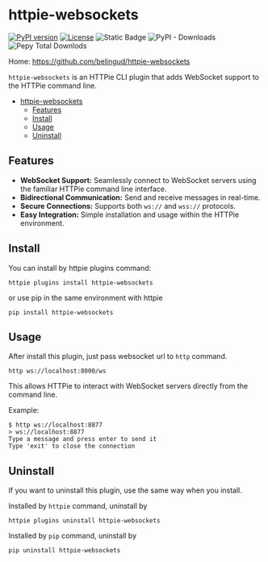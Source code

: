 # httpie-websockets

[![PyPI version](https://img.shields.io/pypi/v/httpie-websockets?style=for-the-badge)](https://pypi.org/project/httpie-websockets/) [![License](https://img.shields.io/github/license/belingud/httpie-websockets.svg?style=for-the-badge)](https://opensource.org/licenses/MIT) ![Static Badge](https://img.shields.io/badge/language-Python-%233572A5?style=for-the-badge) ![PyPI - Downloads](https://img.shields.io/pypi/dm/httpie-websockets?logo=pypi&style=for-the-badge) ![Pepy Total Downlods](https://img.shields.io/pepy/dt/httpie-websockets?style=for-the-badge&logo=python)



Home: https://github.com/belingud/httpie-websockets

`httpie-websockets` is an HTTPie CLI plugin that adds WebSocket support to the HTTPie command line.


<!-- TOC -->
* [httpie-websockets](#httpie-websockets)
  * [Features](#features)
  * [Install](#install)
  * [Usage](#usage)
  * [Uninstall](#uninstall)
<!-- TOC -->

## Features

- **WebSocket Support:** Seamlessly connect to WebSocket servers using the familiar HTTPie command line interface.
- **Bidirectional Communication:** Send and receive messages in real-time.
- **Secure Connections:** Supports both `ws://` and `wss://` protocols.
- **Easy Integration:** Simple installation and usage within the HTTPie environment.

## Install

You can install by httpie plugins command:

```shell
httpie plugins install httpie-websockets
```

or use pip in the same environment with httpie

```shell
pip install httpie-websockets
```

## Usage

After install this plugin, just pass websocket url to `http` command.

```shell
http ws://localhost:8000/ws
```

This allows HTTPie to interact with WebSocket servers directly from the command line.

Example:

```shell
$ http ws://localhost:8877
> ws://localhost:8877
Type a message and press enter to send it
Type 'exit' to close the connection

```

## Uninstall

If you want to uninstall this plugin, use the same way when you install.

Installed by `httpie` command, uninstall by 

```shell
httpie plugins uninstall httpie-websockets
```

Installed by `pip` command, uninstall by 

```shell
pip uninstall httpie-websockets
```

